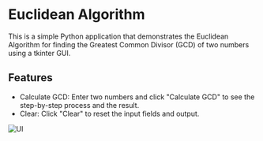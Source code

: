 # Euclidean Algorithm

This is a simple Python application that demonstrates the Euclidean Algorithm for finding the Greatest Common Divisor (GCD) of two numbers using a tkinter GUI.

## Features

- Calculate GCD: Enter two numbers and click "Calculate GCD" to see the step-by-step process and the result.
- Clear: Click "Clear" to reset the input fields and output.


![UI](https://github.com/ReuAzel181/Euclidian_Algorithm/blob/2a8fe06deb98512e61cd7a2a54efada6acb46033/img/ui.png)

